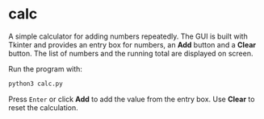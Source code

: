 # calc

A simple calculator for adding numbers repeatedly. The GUI is built with Tkinter and provides an entry box for numbers, an **Add** button and a **Clear** button. The list of numbers and the running total are displayed on screen.

Run the program with:

```bash
python3 calc.py
```

Press `Enter` or click **Add** to add the value from the entry box. Use **Clear** to reset the calculation.
